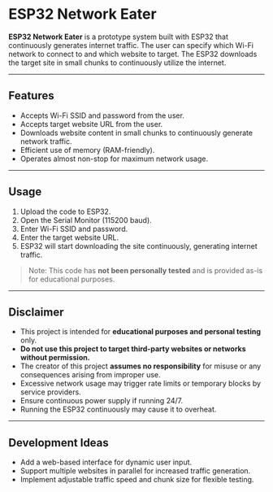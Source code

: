 # ESP32 Network Eater

**ESP32 Network Eater** is a prototype system built with ESP32 that continuously generates internet traffic. The user can specify which Wi-Fi network to connect to and which website to target. The ESP32 downloads the target site in small chunks to continuously utilize the internet.  

---

## Features
- Accepts Wi-Fi SSID and password from the user.  
- Accepts target website URL from the user.  
- Downloads website content in small chunks to continuously generate network traffic.  
- Efficient use of memory (RAM-friendly).  
- Operates almost non-stop for maximum network usage.  

---

## Usage
1. Upload the code to ESP32.  
2. Open the Serial Monitor (115200 baud).  
3. Enter Wi-Fi SSID and password.  
4. Enter the target website URL.  
5. ESP32 will start downloading the site continuously, generating internet traffic.  

> Note: This code has **not been personally tested** and is provided as-is for educational purposes.

---

## Disclaimer
- This project is intended for **educational purposes and personal testing** only.  
- **Do not use this project to target third-party websites or networks without permission.**  
- The creator of this project **assumes no responsibility** for misuse or any consequences arising from improper use.  
- Excessive network usage may trigger rate limits or temporary blocks by service providers.  
- Ensure continuous power supply if running 24/7.
- Running the ESP32 continuously may cause it to overheat.

---

## Development Ideas
- Add a web-based interface for dynamic user input.  
- Support multiple websites in parallel for increased traffic generation.  
- Implement adjustable traffic speed and chunk size for flexible testing.  
